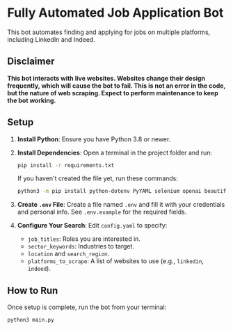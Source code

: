 # Fully Automated Job Application Bot

This bot automates finding and applying for jobs on multiple platforms, including LinkedIn and Indeed.

## Disclaimer

**This bot interacts with live websites. Websites change their design frequently, which will cause the bot to fail. This is not an error in the code, but the nature of web scraping. Expect to perform maintenance to keep the bot working.**

## Setup

1.  **Install Python**: Ensure you have Python 3.8 or newer.

2.  **Install Dependencies**: Open a terminal in the project folder and run:
    ```bash
    pip install -r requirements.txt
    ```
    If you haven't created the file yet, run these commands:
    ```bash
    python3 -m pip install python-dotenv PyYAML selenium openai beautifulsoup4 lxml
    ```

3.  **Create `.env` File**: Create a file named `.env` and fill it with your credentials and personal info. See `.env.example` for the required fields.

4.  **Configure Your Search**: Edit `config.yaml` to specify:
    - `job_titles`: Roles you are interested in.
    - `sector_keywords`: Industries to target.
    - `location` and `search_region`.
    - `platforms_to_scrape`: A list of websites to use (e.g., `linkedin`, `indeed`).

## How to Run

Once setup is complete, run the bot from your terminal:

```bash
python3 main.py